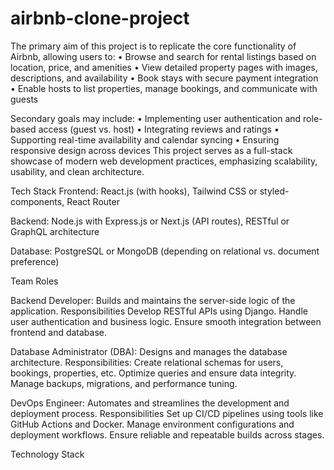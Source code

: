 # airbnb-clone-project

The primary aim of this project is to replicate the core functionality of Airbnb, allowing users to:
• 	Browse and search for rental listings based on location, price, and amenities
• 	View detailed property pages with images, descriptions, and availability
• 	Book stays with secure payment integration
• 	Enable hosts to list properties, manage bookings, and communicate with guests

Secondary goals may include:
• 	Implementing user authentication and role-based access (guest vs. host)
• 	Integrating reviews and ratings
• 	Supporting real-time availability and calendar syncing
• 	Ensuring responsive design across devices
This project serves as a full-stack showcase of modern web development practices, emphasizing scalability, usability, and clean architecture.

Tech Stack
Frontend: React.js (with hooks), Tailwind CSS or styled-components, React Router

Backend: Node.js with Express.js or Next.js (API routes), RESTful or GraphQL architecture

Database: PostgreSQL or MongoDB (depending on relational vs. document preference)

Team Roles

Backend Developer: Builds and maintains the server-side logic of the application. 
Responsibilities
Develop RESTful APIs using Django.
Handle user authentication and business logic.
Ensure smooth integration between frontend and database.

Database Administrator (DBA): Designs and manages the database architecture. 
Responsibilities:
Create relational schemas for users, bookings, properties, etc.
Optimize queries and ensure data integrity.
Manage backups, migrations, and performance tuning.

DevOps Engineer: Automates and streamlines the development and deployment process.
Responsibilities
Set up CI/CD pipelines using tools like GitHub Actions and Docker.
Manage environment configurations and deployment workflows.
Ensure reliable and repeatable builds across stages.

Technology Stack

